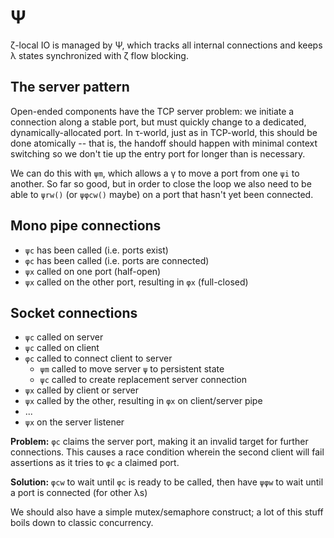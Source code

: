 # Ψ
ζ-local IO is managed by Ψ, which tracks all internal connections and keeps λ states synchronized with ζ flow blocking.


## The server pattern
Open-ended components have the TCP server problem: we initiate a connection along a stable port, but must quickly change to a dedicated, dynamically-allocated port. In τ-world, just as in TCP-world, this should be done atomically -- that is, the handoff should happen with minimal context switching so we don't tie up the entry port for longer than is necessary.

We can do this with `ψm`, which allows a γ to move a port from one `ψi` to another. So far so good, but in order to close the loop we also need to be able to `ψrw()` (or `ψφcw()` maybe) on a port that hasn't yet been connected.


## Mono pipe connections
+ `ψc` has been called (i.e. ports exist)
+ `φc` has been called (i.e. ports are connected)
+ `ψx` called on one port (half-open)
+ `ψx` called on the other port, resulting in `φx` (full-closed)


## Socket connections
+ `ψc` called on server
+ `ψc` called on client
+ `φc` called to connect client to server
  + `ψm` called to move server `ψ` to persistent state
  + `ψc` called to create replacement server connection
+ `ψx` called by client or server
+ `ψx` called by the other, resulting in `φx` on client/server pipe
+ ...
+ `ψx` on the server listener

**Problem:** `φc` claims the server port, making it an invalid target for further connections. This causes a race condition wherein the second client will fail assertions as it tries to `φc` a claimed port.

**Solution:** `φcw` to wait until `φc` is ready to be called, then have `ψφw` to wait until a port is connected (for other λs)

We should also have a simple mutex/semaphore construct; a lot of this stuff boils down to classic concurrency.
